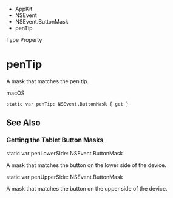 

- AppKit
- NSEvent
- NSEvent.ButtonMask
-  penTip 

Type Property

# penTip

A mask that matches the pen tip.

macOS

``` source
static var penTip: NSEvent.ButtonMask { get }
```

## See Also

### Getting the Tablet Button Masks

static var penLowerSide: NSEvent.ButtonMask

A mask that matches the button on the lower side of the device.

static var penUpperSide: NSEvent.ButtonMask

A mask that matches the button on the upper side of the device.

